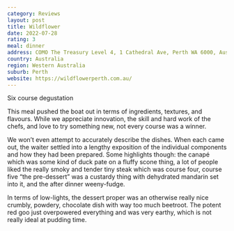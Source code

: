 ```yaml
---
category: Reviews
layout: post
title: Wildflower
date: 2022-07-28
rating: 3
meal: dinner
address: COMO The Treasury Level 4, 1 Cathedral Ave, Perth WA 6000, Australia
country: Australia
region: Western Australia
suburb: Perth
website: https://wildflowerperth.com.au/
---
```

Six course degustation

This meal pushed the boat out in terms of ingredients, textures, and flavours. While we appreciate innovation, the skill and hard work of the chefs, and love to try something new, not every course was a winner. 

We won’t even attempt to accurately describe the dishes. When each came out, the waiter settled into a lengthy exposition of the individual components and how they had been prepared. Some highlights though: the canapé which was some kind of duck pate on a fluffy scone thing, a lot of people liked the really smoky and tender tiny steak which was course four, course five “the pre-dessert” was a custardy thing with dehydrated mandarin set into it, and the after dinner weeny-fudge. 

In terms of low-lights, the dessert proper was an otherwise really nice crumbly, powdery, chocolate dish with way too much beetroot. The potent red goo just overpowered everything and was very earthy, which is not really ideal at pudding time. 
